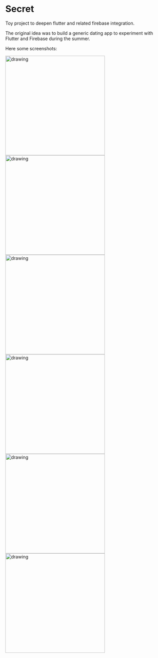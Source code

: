 # Secret
Toy project to deepen flutter and related firebase integration.

The original idea was to build a generic dating app to experiment with Flutter and Firebase during the summer.

Here some screenshots:

<img src="./assets/screenshots/screen1.png" alt="drawing" width="310"/>  <img src="./assets/screenshots/screen2.png" alt="drawing" width="310"/> <img src="./assets/screenshots/screen3.png" alt="drawing" width="310"/>
<img src="./assets/screenshots/screen4.png" alt="drawing" width="310"/> <img src="./assets/screenshots/screen5.png" alt="drawing" width="310"/> <img src="./assets/screenshots/screen6.png" alt="drawing" width="310"/>

